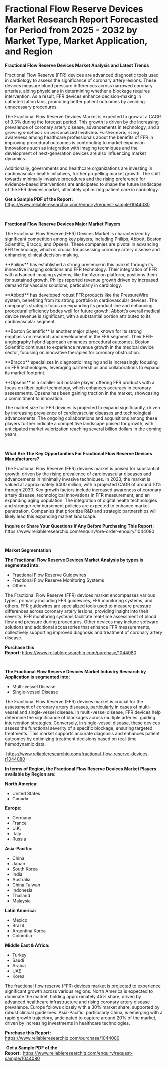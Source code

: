 <p><h1>Fractional Flow Reserve Devices Market Research Report Forecasted for Period from 2025 -  2032 by Market Type, Market Application, and Region</h1></p><p><strong>Fractional Flow Reserve Devices Market Analysis and Latest Trends</strong></p>
<p><p>Fractional Flow Reserve (FFR) devices are advanced diagnostic tools used in cardiology to assess the significance of coronary artery lesions. These devices measure blood pressure differences across narrowed coronary arteries, aiding physicians in determining whether a blockage requires intervention. As a result, FFR devices enhance decision-making in catheterization labs, promoting better patient outcomes by avoiding unnecessary procedures.</p><p>The Fractional Flow Reserve Devices Market is expected to grow at a CAGR of 9.3% during the forecast period. This growth is driven by the increasing prevalence of coronary artery disease, advancements in technology, and a growing emphasis on personalized medicine. Furthermore, rising awareness among healthcare professionals about the benefits of FFR in improving procedural outcomes is contributing to market expansion. Innovations such as integration with imaging techniques and the development of next-generation devices are also influencing market dynamics. </p><p>Additionally, governments and healthcare organizations are investing in cardiovascular health initiatives, further propelling market growth. The shift towards minimally invasive procedures and the rising preference for evidence-based interventions are anticipated to shape the future landscape of the FFR devices market, ultimately optimizing patient care in cardiology.</p></p>
<p><strong>Get a Sample PDF of the Report:&nbsp;</strong> <a href="https://www.reliableresearchiq.com/enquiry/request-sample/1044080?utm_campaign=3282&utm_medium=2&utm_source=Github&utm_content=ia&utm_term=13042025&utm_id=fractional-flow-reserve-devices">https://www.reliableresearchiq.com/enquiry/request-sample/1044080</a></p>
<p>&nbsp;</p>
<p><strong>Fractional Flow Reserve Devices Major Market Players</strong></p>
<p><p>The Fractional Flow Reserve (FFR) Devices Market is characterized by significant competition among key players, including Philips, Abbott, Boston Scientific, Bracco, and Opsens. These companies are pivotal in advancing FFR technology, which is crucial for assessing coronary artery disease and enhancing clinical decision-making.</p><p>**Philips** has established a strong presence in this market through its innovative imaging solutions and FFR technology. Their integration of FFR with advanced imaging systems, like the Azurion platform, positions them for sustained growth. Philips reported revenue growth driven by increased demand for vascular solutions, particularly in cardiology.</p><p>**Abbott** has developed robust FFR products like the PressureWire system, benefiting from its strong portfolio in cardiovascular devices. The company's strategic focus on expanding its product line and enhancing procedural efficiency bodes well for future growth. Abbott’s overall medical device revenue is significant, with a substantial portion attributed to its cardiovascular segment.</p><p>**Boston Scientific** is another major player, known for its strong emphasis on research and development in the FFR segment. Their FFR-angiography hybrid approach enhances procedural outcomes. Boston Scientific continues to experience revenue growth in the medical device sector, focusing on innovative therapies for coronary obstruction.</p><p>**Bracco** specializes in diagnostic imaging and is increasingly focusing on FFR technologies, leveraging partnerships and collaborations to expand its market footprint. </p><p>**Opsens** is a smaller but notable player, offering FFR products with a focus on fiber-optic technology, which enhances accuracy in coronary assessments. Opsens has been gaining traction in the market, showcasing a commitment to innovation.</p><p>The market size for FFR devices is projected to expand significantly, driven by increasing prevalence of cardiovascular diseases and technological advancements. The ongoing collaborations and acquisitions among these players further indicate a competitive landscape poised for growth, with anticipated market valorization reaching several billion dollars in the coming years.</p></p>
<p>&nbsp;</p>
<p><strong>What Are The Key Opportunities For Fractional Flow Reserve Devices Manufacturers?</strong></p>
<p><p>The Fractional Flow Reserve (FFR) devices market is poised for substantial growth, driven by the rising prevalence of cardiovascular diseases and advancements in minimally invasive techniques. In 2023, the market is valued at approximately $400 million, with a projected CAGR of around 10% through 2030. Key growth factors include increased awareness of coronary artery disease, technological innovations in FFR measurement, and an expanding aging population. The integration of digital health technologies and stronger reimbursement policies are expected to enhance market penetration. Companies that prioritize R&D and strategic partnerships will likely lead this expanding market landscape.</p></p>
<p><strong>Inquire or Share Your Questions If Any Before Purchasing This Report:</strong> <a href="https://www.reliableresearchiq.com/enquiry/pre-order-enquiry/1044080?utm_campaign=3282&utm_medium=2&utm_source=Github&utm_content=ia&utm_term=13042025&utm_id=fractional-flow-reserve-devices">https://www.reliableresearchiq.com/enquiry/pre-order-enquiry/1044080</a></p>
<p>&nbsp;</p>
<p><strong>Market Segmentation</strong></p>
<p><strong>The Fractional Flow Reserve Devices Market Analysis by types is segmented into:</strong></p>
<p><ul><li>Fractional Flow Reserve Guidewires</li><li>Fractional Flow Reserve Monitoring Systems</li><li>Others</li></ul></p>
<p><p>The Fractional Flow Reserve (FFR) devices market encompasses various types, primarily including FFR guidewires, FFR monitoring systems, and others. FFR guidewires are specialized tools used to measure pressure differences across coronary artery lesions, providing insight into their severity. FFR monitoring systems facilitate real-time assessment of blood flow and pressure during procedures. Other devices may include software solutions and additional accessories that enhance FFR measurements, collectively supporting improved diagnosis and treatment of coronary artery disease.</p></p>
<p><strong>Purchase this Report:&nbsp;</strong><a href="https://www.reliableresearchiq.com/purchase/1044080?utm_campaign=3282&utm_medium=2&utm_source=Github&utm_content=ia&utm_term=13042025&utm_id=fractional-flow-reserve-devices">https://www.reliableresearchiq.com/purchase/1044080</a></p>
<p>&nbsp;</p>
<p><strong>The Fractional Flow Reserve Devices Market Industry Research by Application is segmented into:</strong></p>
<p><ul><li>Multi-vessel Disease</li><li>Single-vessel Disease</li></ul></p>
<p><p>The Fractional Flow Reserve (FFR) devices market is crucial for the assessment of coronary artery diseases, particularly in cases of multi-vessel and single-vessel disease. In multi-vessel disease, FFR devices help determine the significance of blockages across multiple arteries, guiding intervention strategies. Conversely, in single-vessel disease, these devices assess the functional severity of a specific blockage, ensuring targeted treatments. This market supports accurate diagnosis and enhances patient outcomes by optimizing treatment decisions based on real-time hemodynamic data.</p></p>
<p><a href="https://www.reliableresearchiq.com/fractional-flow-reserve-devices-r1044080?utm_campaign=3282&utm_medium=2&utm_source=Github&utm_content=ia&utm_term=13042025&utm_id=fractional-flow-reserve-devices">&nbsp;https://www.reliableresearchiq.com/fractional-flow-reserve-devices-r1044080</a></p>
<p><strong>In terms of Region, the Fractional Flow Reserve Devices Market Players available by Region are:</strong></p>
<p>
    <p> <strong> North America: </strong>
        <ul>
            <li>United States</li>
            <li>Canada</li>
        </ul>
        </p> 
    <p> <strong> Europe: </strong>
        <ul>
            <li>Germany</li>
            <li>France</li>
            <li>U.K.</li>
            <li>Italy</li>
            <li>Russia</li>
        </ul>
        </p> 
    <p> <strong> Asia-Pacific: </strong>
        <ul>
            <li>China</li>
            <li>Japan</li>
            <li>South Korea</li>
            <li>India</li>
            <li>Australia</li>
            <li>China Taiwan</li>
            <li>Indonesia</li>
            <li>Thailand</li>
            <li>Malaysia</li>
        </ul>
        </p> 
    <p> <strong> Latin America: </strong>
        <ul>
            <li>Mexico</li>
            <li>Brazil</li>
            <li>Argentina Korea</li>
            <li>Colombia</li>
        </ul>
        </p> 
    <p> <strong> Middle East & Africa: </strong>
        <ul>
            <li>Turkey</li>
            <li>Saudi</li>
            <li>Arabia</li>
            <li>UAE</li>
            <li>Korea</li>
        </ul>
    </p>
    </p>
<p><p>The fractional flow reserve (FFR) devices market is projected to experience significant growth across various regions. North America is expected to dominate the market, holding approximately 45% share, driven by advanced healthcare infrastructure and rising coronary artery disease prevalence. Europe follows closely with a 30% market share, supported by robust clinical guidelines. Asia-Pacific, particularly China, is emerging with a rapid growth trajectory, anticipated to capture around 20% of the market, driven by increasing investments in healthcare technologies.</p></p>
<p><strong>Purchase this Report: </strong><a href="https://www.reliableresearchiq.com/purchase/1044080?utm_campaign=3282&utm_medium=2&utm_source=Github&utm_content=ia&utm_term=13042025&utm_id=fractional-flow-reserve-devices">https://www.reliableresearchiq.com/purchase/1044080</a></p>
<p>&nbsp;<strong>Get a Sample PDF of the Report:&nbsp;&nbsp;</strong><a href="https://www.reliableresearchiq.com/enquiry/request-sample/1044080?utm_campaign=3282&utm_medium=2&utm_source=Github&utm_content=ia&utm_term=13042025&utm_id=fractional-flow-reserve-devices">https://www.reliableresearchiq.com/enquiry/request-sample/1044080</a></p>
<p><strong></strong></p>
<p><p></p><p></p><p></p></p>